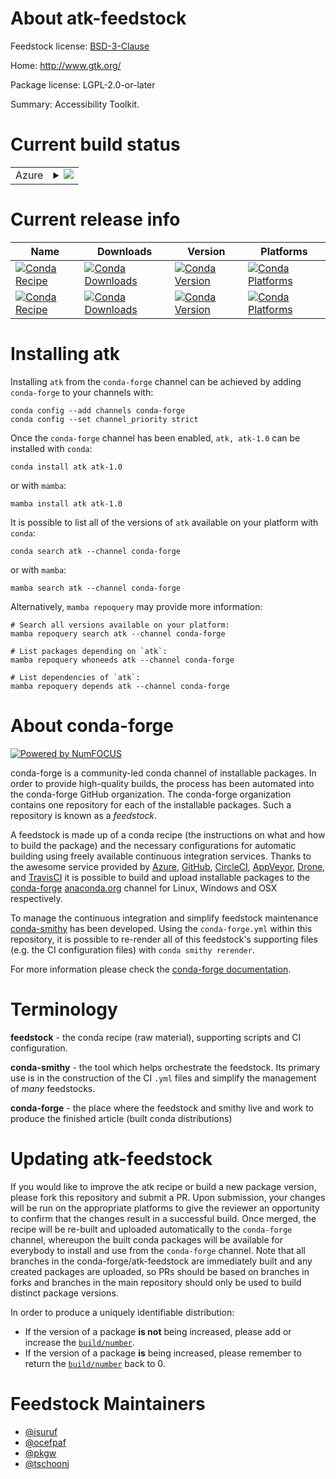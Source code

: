About atk-feedstock
===================

Feedstock license: [BSD-3-Clause](https://github.com/conda-forge/atk-feedstock/blob/main/LICENSE.txt)

Home: http://www.gtk.org/

Package license: LGPL-2.0-or-later

Summary: Accessibility Toolkit.

Current build status
====================


<table>
    
  <tr>
    <td>Azure</td>
    <td>
      <details>
        <summary>
          <a href="https://dev.azure.com/conda-forge/feedstock-builds/_build/latest?definitionId=66&branchName=main">
            <img src="https://dev.azure.com/conda-forge/feedstock-builds/_apis/build/status/atk-feedstock?branchName=main">
          </a>
        </summary>
        <table>
          <thead><tr><th>Variant</th><th>Status</th></tr></thead>
          <tbody><tr>
              <td>linux_64</td>
              <td>
                <a href="https://dev.azure.com/conda-forge/feedstock-builds/_build/latest?definitionId=66&branchName=main">
                  <img src="https://dev.azure.com/conda-forge/feedstock-builds/_apis/build/status/atk-feedstock?branchName=main&jobName=linux&configuration=linux%20linux_64_" alt="variant">
                </a>
              </td>
            </tr><tr>
              <td>linux_aarch64</td>
              <td>
                <a href="https://dev.azure.com/conda-forge/feedstock-builds/_build/latest?definitionId=66&branchName=main">
                  <img src="https://dev.azure.com/conda-forge/feedstock-builds/_apis/build/status/atk-feedstock?branchName=main&jobName=linux&configuration=linux%20linux_aarch64_" alt="variant">
                </a>
              </td>
            </tr><tr>
              <td>linux_ppc64le</td>
              <td>
                <a href="https://dev.azure.com/conda-forge/feedstock-builds/_build/latest?definitionId=66&branchName=main">
                  <img src="https://dev.azure.com/conda-forge/feedstock-builds/_apis/build/status/atk-feedstock?branchName=main&jobName=linux&configuration=linux%20linux_ppc64le_" alt="variant">
                </a>
              </td>
            </tr><tr>
              <td>osx_64</td>
              <td>
                <a href="https://dev.azure.com/conda-forge/feedstock-builds/_build/latest?definitionId=66&branchName=main">
                  <img src="https://dev.azure.com/conda-forge/feedstock-builds/_apis/build/status/atk-feedstock?branchName=main&jobName=osx&configuration=osx%20osx_64_" alt="variant">
                </a>
              </td>
            </tr><tr>
              <td>osx_arm64</td>
              <td>
                <a href="https://dev.azure.com/conda-forge/feedstock-builds/_build/latest?definitionId=66&branchName=main">
                  <img src="https://dev.azure.com/conda-forge/feedstock-builds/_apis/build/status/atk-feedstock?branchName=main&jobName=osx&configuration=osx%20osx_arm64_" alt="variant">
                </a>
              </td>
            </tr><tr>
              <td>win_64</td>
              <td>
                <a href="https://dev.azure.com/conda-forge/feedstock-builds/_build/latest?definitionId=66&branchName=main">
                  <img src="https://dev.azure.com/conda-forge/feedstock-builds/_apis/build/status/atk-feedstock?branchName=main&jobName=win&configuration=win%20win_64_" alt="variant">
                </a>
              </td>
            </tr>
          </tbody>
        </table>
      </details>
    </td>
  </tr>
</table>

Current release info
====================

| Name | Downloads | Version | Platforms |
| --- | --- | --- | --- |
| [![Conda Recipe](https://img.shields.io/badge/recipe-atk-green.svg)](https://anaconda.org/conda-forge/atk) | [![Conda Downloads](https://img.shields.io/conda/dn/conda-forge/atk.svg)](https://anaconda.org/conda-forge/atk) | [![Conda Version](https://img.shields.io/conda/vn/conda-forge/atk.svg)](https://anaconda.org/conda-forge/atk) | [![Conda Platforms](https://img.shields.io/conda/pn/conda-forge/atk.svg)](https://anaconda.org/conda-forge/atk) |
| [![Conda Recipe](https://img.shields.io/badge/recipe-atk--1.0-green.svg)](https://anaconda.org/conda-forge/atk-1.0) | [![Conda Downloads](https://img.shields.io/conda/dn/conda-forge/atk-1.0.svg)](https://anaconda.org/conda-forge/atk-1.0) | [![Conda Version](https://img.shields.io/conda/vn/conda-forge/atk-1.0.svg)](https://anaconda.org/conda-forge/atk-1.0) | [![Conda Platforms](https://img.shields.io/conda/pn/conda-forge/atk-1.0.svg)](https://anaconda.org/conda-forge/atk-1.0) |

Installing atk
==============

Installing `atk` from the `conda-forge` channel can be achieved by adding `conda-forge` to your channels with:

```
conda config --add channels conda-forge
conda config --set channel_priority strict
```

Once the `conda-forge` channel has been enabled, `atk, atk-1.0` can be installed with `conda`:

```
conda install atk atk-1.0
```

or with `mamba`:

```
mamba install atk atk-1.0
```

It is possible to list all of the versions of `atk` available on your platform with `conda`:

```
conda search atk --channel conda-forge
```

or with `mamba`:

```
mamba search atk --channel conda-forge
```

Alternatively, `mamba repoquery` may provide more information:

```
# Search all versions available on your platform:
mamba repoquery search atk --channel conda-forge

# List packages depending on `atk`:
mamba repoquery whoneeds atk --channel conda-forge

# List dependencies of `atk`:
mamba repoquery depends atk --channel conda-forge
```


About conda-forge
=================

[![Powered by
NumFOCUS](https://img.shields.io/badge/powered%20by-NumFOCUS-orange.svg?style=flat&colorA=E1523D&colorB=007D8A)](https://numfocus.org)

conda-forge is a community-led conda channel of installable packages.
In order to provide high-quality builds, the process has been automated into the
conda-forge GitHub organization. The conda-forge organization contains one repository
for each of the installable packages. Such a repository is known as a *feedstock*.

A feedstock is made up of a conda recipe (the instructions on what and how to build
the package) and the necessary configurations for automatic building using freely
available continuous integration services. Thanks to the awesome service provided by
[Azure](https://azure.microsoft.com/en-us/services/devops/), [GitHub](https://github.com/),
[CircleCI](https://circleci.com/), [AppVeyor](https://www.appveyor.com/),
[Drone](https://cloud.drone.io/welcome), and [TravisCI](https://travis-ci.com/)
it is possible to build and upload installable packages to the
[conda-forge](https://anaconda.org/conda-forge) [anaconda.org](https://anaconda.org/)
channel for Linux, Windows and OSX respectively.

To manage the continuous integration and simplify feedstock maintenance
[conda-smithy](https://github.com/conda-forge/conda-smithy) has been developed.
Using the ``conda-forge.yml`` within this repository, it is possible to re-render all of
this feedstock's supporting files (e.g. the CI configuration files) with ``conda smithy rerender``.

For more information please check the [conda-forge documentation](https://conda-forge.org/docs/).

Terminology
===========

**feedstock** - the conda recipe (raw material), supporting scripts and CI configuration.

**conda-smithy** - the tool which helps orchestrate the feedstock.
                   Its primary use is in the construction of the CI ``.yml`` files
                   and simplify the management of *many* feedstocks.

**conda-forge** - the place where the feedstock and smithy live and work to
                  produce the finished article (built conda distributions)


Updating atk-feedstock
======================

If you would like to improve the atk recipe or build a new
package version, please fork this repository and submit a PR. Upon submission,
your changes will be run on the appropriate platforms to give the reviewer an
opportunity to confirm that the changes result in a successful build. Once
merged, the recipe will be re-built and uploaded automatically to the
`conda-forge` channel, whereupon the built conda packages will be available for
everybody to install and use from the `conda-forge` channel.
Note that all branches in the conda-forge/atk-feedstock are
immediately built and any created packages are uploaded, so PRs should be based
on branches in forks and branches in the main repository should only be used to
build distinct package versions.

In order to produce a uniquely identifiable distribution:
 * If the version of a package **is not** being increased, please add or increase
   the [``build/number``](https://docs.conda.io/projects/conda-build/en/latest/resources/define-metadata.html#build-number-and-string).
 * If the version of a package **is** being increased, please remember to return
   the [``build/number``](https://docs.conda.io/projects/conda-build/en/latest/resources/define-metadata.html#build-number-and-string)
   back to 0.

Feedstock Maintainers
=====================

* [@isuruf](https://github.com/isuruf/)
* [@ocefpaf](https://github.com/ocefpaf/)
* [@pkgw](https://github.com/pkgw/)
* [@tschoonj](https://github.com/tschoonj/)

